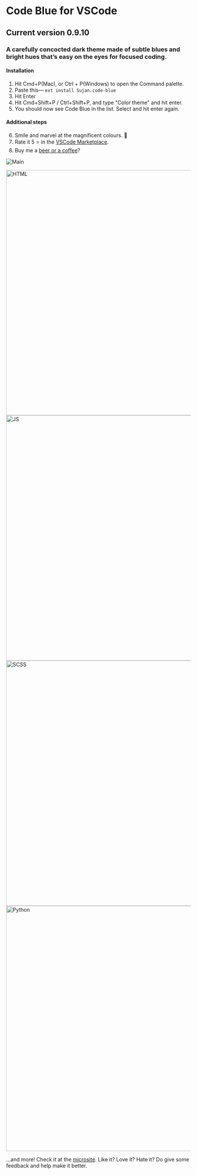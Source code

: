 # Code Blue for VSCode
## Current version 0.9.10
### A carefully concocted dark theme made of subtle blues and bright hues that’s easy on the eyes for focused coding. 

#### Installation
1. Hit Cmd+P(Mac), or Ctrl + P(Windows) to open the Command palette.
2. Paste this— `ext install Sujan.code-blue`
3. Hit Enter
4. Hit Cmd+Shift+P / Ctrl+Shift+P, and type "Color theme" and hit enter.
5. You should now see Code Blue in the list. Select and hit enter again.

#### Additional steps
6. Smile and marvel at the magnificent colours. 🤩
7. Rate it 5 ⭐ in the [VSCode Marketplace](https://marketplace.visualstudio.com/items?itemName=Sujan.code-blue).
8. Buy me a [beer or a coffee](https://paypal.me/sujansundareswaran)? 


![Main](https://i.imgur.com/JLCnwvi.jpg)

<img src="https://i.imgur.com/Li3Aa1Y.png" alt="HTML" width="667px"/>
<img src="https://i.imgur.com/YVWPJy5.png" alt="JS" width="667px"/>
<img src="https://i.imgur.com/fashrtw.png" alt="SCSS" width="667px"/>
<img src="https://i.imgur.com/FOLGsyV.png" alt="Python" width="667px"/>

...and more! Check it at the [microsite](http://sujansundareswaran.com/code-blue/). Like it? Love it? Hate it? Do give some feedback and help make it better.